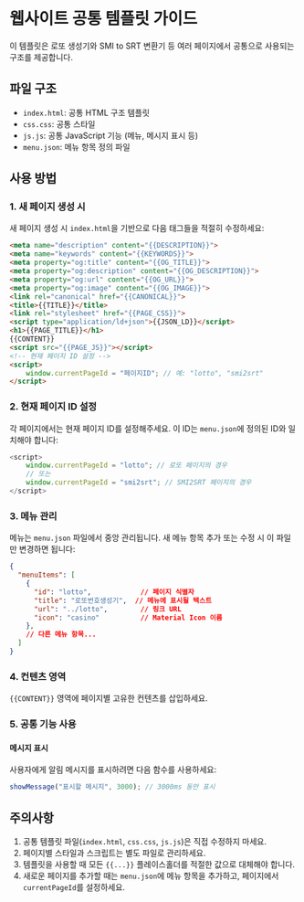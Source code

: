 # 웹사이트 공통 템플릿 가이드

이 템플릿은 로또 생성기와 SMI to SRT 변환기 등 여러 페이지에서 공통으로 사용되는 구조를 제공합니다.

## 파일 구조

- `index.html`: 공통 HTML 구조 템플릿
- `css.css`: 공통 스타일
- `js.js`: 공통 JavaScript 기능 (메뉴, 메시지 표시 등)
- `menu.json`: 메뉴 항목 정의 파일

## 사용 방법

### 1. 새 페이지 생성 시

새 페이지 생성 시 `index.html`을 기반으로 다음 태그들을 적절히 수정하세요:

```html
<meta name="description" content="{{DESCRIPTION}}">
<meta name="keywords" content="{{KEYWORDS}}">
<meta property="og:title" content="{{OG_TITLE}}">
<meta property="og:description" content="{{OG_DESCRIPTION}}">
<meta property="og:url" content="{{OG_URL}}">
<meta property="og:image" content="{{OG_IMAGE}}">
<link rel="canonical" href="{{CANONICAL}}">
<title>{{TITLE}}</title>
<link rel="stylesheet" href="{{PAGE_CSS}}">
<script type="application/ld+json">{{JSON_LD}}</script>
<h1>{{PAGE_TITLE}}</h1>
{{CONTENT}}
<script src="{{PAGE_JS}}"></script>
<!-- 현재 페이지 ID 설정 -->
<script>
    window.currentPageId = "페이지ID"; // 예: "lotto", "smi2srt"
</script>
```

### 2. 현재 페이지 ID 설정

각 페이지에서는 현재 페이지 ID를 설정해주세요. 이 ID는 `menu.json`에 정의된 ID와 일치해야 합니다:

```javascript
<script>
    window.currentPageId = "lotto"; // 로또 페이지의 경우
    // 또는
    window.currentPageId = "smi2srt"; // SMI2SRT 페이지의 경우
</script>
```

### 3. 메뉴 관리

메뉴는 `menu.json` 파일에서 중앙 관리됩니다. 새 메뉴 항목 추가 또는 수정 시 이 파일만 변경하면 됩니다:

```json
{
  "menuItems": [
    {
      "id": "lotto",            // 페이지 식별자
      "title": "로또번호생성기",  // 메뉴에 표시될 텍스트
      "url": "../lotto",        // 링크 URL
      "icon": "casino"          // Material Icon 이름
    },
    // 다른 메뉴 항목...
  ]
}
```

### 4. 컨텐츠 영역

`{{CONTENT}}` 영역에 페이지별 고유한 컨텐츠를 삽입하세요.

### 5. 공통 기능 사용

#### 메시지 표시

사용자에게 알림 메시지를 표시하려면 다음 함수를 사용하세요:

```javascript
showMessage("표시할 메시지", 3000); // 3000ms 동안 표시
```

## 주의사항

1. 공통 템플릿 파일(`index.html`, `css.css`, `js.js`)은 직접 수정하지 마세요.
2. 페이지별 스타일과 스크립트는 별도 파일로 관리하세요.
3. 템플릿을 사용할 때 모든 `{{...}}` 플레이스홀더를 적절한 값으로 대체해야 합니다.
4. 새로운 페이지를 추가할 때는 `menu.json`에 메뉴 항목을 추가하고, 페이지에서 `currentPageId`를 설정하세요. 